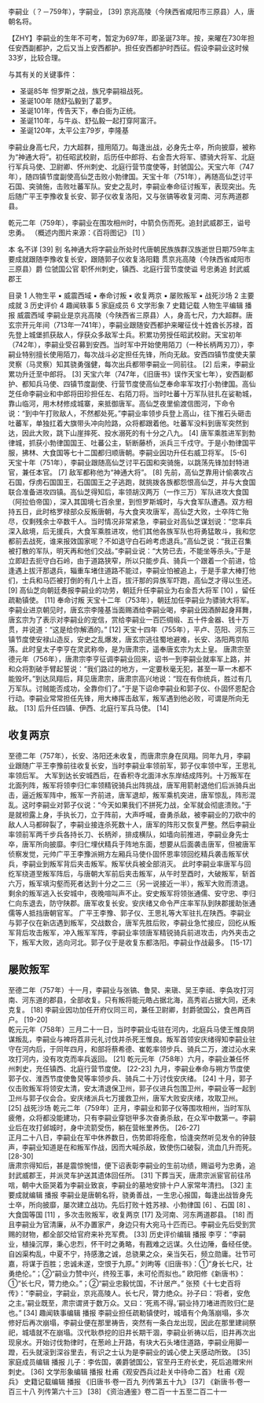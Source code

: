 李嗣业（？－759年），字嗣业， [39]  京兆高陵（今陕西省咸阳市三原县）人，唐朝名将。

【ZHY】李嗣业的生年不可考，暂定为697年，即圣诞73年。按，来曜在730年担任安西副都护，之后又当上安西都护。担任安西都护时西征。假设李嗣业这时候33岁，比较合理。

与其有关的关键事件：

+ 圣诞85年 怛罗斯之战，族兄李嗣祖战死。
+ 圣诞100年 随舒弘毅到了葛罗。
+ 圣诞101年，传告天下，奉白衙为正统。
+ 圣诞110年，与牛焱、舒弘毅一起打穿阿富汗。
+ 圣诞120年，太平公主79岁，李隆基

李嗣业身高七尺，力大超群，擅用陌刀。每逢出战，必身先士卒，所向披靡，被称为“神通大将”。初任昭武校尉，后历任中郎将、右金吾大将军、骠骑大将军、北庭行军兵马使、卫尉卿、怀州刺史、北庭行营节度使等，封虢国公。天宝六年（747年），随四镇节度副使高仙芝击败小勃律国。天宝十年（751年），再随高仙芝讨平石国、突骑施，击败吐蕃军队。安史之乱时，李嗣业奉命征讨叛军，表现突出。先后随广平王李豫收复长安、郭子仪收复洛阳，又与张镐等收复河南、河东两道郡县。

乾元二年（759年），李嗣业在围攻相州时，中箭负伤而死。追封武威郡王，谥号忠勇。
（概述内图片来源：《百将图记》 [1]  ）

本    名不详 [39] 别    名神通大将字嗣业所处时代唐朝民族族群汉族逝世日期759年主要成就跟随李豫收复长安，跟随郭子仪收复洛阳籍    贯京兆高陵（今陕西省咸阳市三原县）爵    位虢国公官    职怀州刺史，镇西、北庭行营节度使谥    号忠勇追    封武威郡王

目录
1 人物生平
▪ 威震西域
▪ 奉命讨叛
▪ 收复两京
▪ 屡败叛军
▪ 战死沙场
2 主要成就
3 历史评价
4 趣闻轶事
5 家庭成员
6 文学形象
7 史籍记载
人物生平编辑 播报
威震西域
李嗣业是京兆高陵（今陕西省三原县）人，身高七尺，力大超群。唐玄宗开元年间（713年—741年），李嗣业跟随安西都护来曜征伐十姓酋长苏禄，首先登上城堡抓获敌人，俘获众多敌军士兵。积累功劳授任昭武校尉。天宝初年（742年），李嗣业受召募到安西。当时军中开始使用陌刀（一种长柄两刃刀），李嗣业特别擅长使用陌刀，每次战斗必定担任先锋，所向无敌。安西四镇节度使夫蒙灵察（马灵察）知其骁勇强健，每次出兵都带李嗣业一同前往。 [2]  后来，李嗣业累功升迁至中郎将。 [3] 
天宝六年（747年，《旧唐书》误作天宝七年），安西副都护、都知兵马使、四镇节度副使、行营节度使高仙芝奉命率军攻打小勃律国。高仙芝任命李嗣业和中郎将田珍担任左、右陌刀将。当时吐蕃十万军队驻扎在娑勒城，靠山临河，用木材修成城寨，来抵御唐军。高仙芝夜里偷渡信图河，下命令说：“到中午打败敌人，不然都处死。”李嗣业率领步兵登上高山，往下推石头砸击吐蕃军，单独扛着大旗带头冲向险路，众将都跟着他。吐蕃军没料到唐军突然到达，因此大败，跳下山崖摔死、投水溺死的有十分之八九。 [4]  唐军乘胜进军到勃律城，抓获小勃律国国王、吐蕃公主，斩断藤桥，派兵三千戍守。于是小勃律国平服，拂林、大食国等七十二国都归顺唐朝。李嗣业因功升任右威卫将军。 [5-6]  
天宝十年（751年），李嗣业跟随高仙芝讨平石国和突骑施，以跳荡先锋加封特进官，兼任本官。 [7]  敌军都称他为“神通大将”。 [8]  先前，高仙芝靠用计偷袭攻占石国，俘虏石国国王，石国国王之子逃跑，就挑拨各族都怨恨高仙芝，并与大食国联合准备进攻四镇。高仙芝得知后，率领胡汉两万（一作三万）军队进攻大食国（阿拉伯帝国），深入其国境七百余里，到怛罗斯城时，与大食军队遭遇。双方相持五日，此时格罗禄部众反叛唐朝，与大食夹攻唐军，高仙芝大败，士卒阵亡殆尽，仅剩残余士卒数千人。当时情况非常紧急，李嗣业对高仙芝谋划说：“您率兵深入敌境，后无援兵，大食军乘胜进攻，他们其他各族军队也将勇猛敢斗，我和您都前去战死，谁来报效国家呢？不如退守白石岭考虑退兵。”高仙芝说：“我正召集被打散的军队，明天再和他们交战。”李嗣业说：“大势已去，不能坐等杀头。”于是立即赶去扼守白石岭，由于道路狭窄，所以只能步兵、骑兵一个跟着一个前进，恰逢遇上拔汗那退兵，辎重车堵住道路不能过，李嗣业怕被追上，于是手拿大棒打他们，士兵和马匹被打倒的有几十上百，拔汗那的异族军吓跑，高仙芝才得以生还。 [9]  高仙芝向朝廷奏报李嗣业的功劳，朝廷升任李嗣业为右金吾大将军 [10]  ，留任疏勒镇使。 [11] 
奉命讨叛
天宝十二年（753年），朝廷加任李嗣业为骠骑大将军。李嗣业进京朝见时，唐玄宗李隆基当面赐酒给李嗣业喝，李嗣业因酒醉起身拜舞，唐玄宗为了表示对李嗣业的宠信，赏给李嗣业一百匹绸缎、五十件金器、钱十万贯，并说道：“这是给你解酒的。” [12] 
天宝十四年（755年），平卢、范阳、河东三镇节度使安禄山造反，安史之乱爆发，唐玄宗逃往蜀地避难，长安、洛阳两京陷落。此时皇太子李亨在灵武称帝，是为唐肃宗，遥奉唐玄宗为太上皇。
唐肃宗至德元年（756年），唐肃宗李亨征调李嗣业回来，诏书一到李嗣业就率军上路，并和众将割破手臂起誓说：“我们路过的地方，一定要秋毫无犯，甚至一草一木都不能毁坏。”到达凤翔后，拜见唐肃宗，唐肃宗高兴地说：“现在有你统兵，胜过有几万军队。讨贼能否成功，全靠你们了。”于是下诏命李嗣业和郭子仪、仆固怀恩配合行动。李嗣业常常担任先锋，用大棒挥击敌军，叛军遇到他必败，可谓是所向无敌。 [13]  后升任四镇、伊西、北庭行军兵马使。 [14] 

## 收复两京

至德二年（757年），长安、洛阳还未收复，而唐肃宗身在凤翔。同年九月，李嗣业跟随广平王李豫前往收复长安，当时李嗣业率领前军，郭子仪率领中军，王思礼率领后军。
大军到达长安城西后，在香积寺北面沣水东岸结成阵列。十万叛军在北面列阵，叛军将领李归仁率领精锐骑兵出阵挑战，唐军用箭射退他们后派骑兵出击，逼近叛军阵中，叛军一齐前进，唐军退却，叛军乘机突进，唐军惊乱，阵形混乱。这时李嗣业对郭子仪说：“今天如果我们不拼死力战，全军就会彻底溃败。”于是就袒露上身，手执长刀，立于阵前，大声呼喊，奋勇杀敌，被李嗣业的刀砍中的敌人人马都碎裂了，李嗣业接连杀死数十人，唐军的阵形又恢复严整。然后李嗣业率领前军两千步兵各持长刀、长柄斧，排成横队，如墙向前推进，李嗣业身先士卒，唐军所向披靡。李归仁埋伏精兵于阵地东面，想要从后面袭击唐军，但被唐军侦察发觉，元帅广平王李豫派朔方左厢兵马使仆固怀恩率领回纥精兵袭击叛军伏兵，李嗣业到叛军背后夹击叛军。叛军伏兵被全部消灭。
此时李嗣业率唐军与回纥军绕道至叛军阵后，与唐朝大军前后夹击叛军，从午时至酉时，大破叛军，斩首六万，叛军填沟壑而死者达到十分之二三（另一说接近一半），叛军大败而溃退。剩余的叛军逃入长安城中，夜晚喧叫声不止。安史叛军将领张通儒、安守忠、李归仁向东退去，防守陕郡。唐军收复长安。安庆绪又命令严庄率军队到陕郡援助张通儒等人抵挡唐朝官军。
广平王李豫、郭子仪、王思礼等大军驻扎在陕西。李嗣业与郭子仪在新店遇到叛军，交战数合，唐军先胜后败，李嗣业急忙接应，回纥从叛军背后攻击叛军，冲入叛军军阵，李嗣业率领唐军精锐骑兵前进攻击，内外夹击之下，叛军大败，逃向河北。郭子仪于是收复东都洛阳。李嗣业作战最多。 [15-17]   

## 屡败叛军
至德二年（757年）十一月，李嗣业与张镐、鲁炅、来瑱、吴王李祗、李奂攻打河南、河东道的郡县，全部收复。只有叛将能元皓占据北海，高秀岩占据大同，还未克复。 [18]  李嗣业因功加任开府仪同三司，兼任卫尉卿，封爵虢国公，食邑两百户。 [19-20]  
乾元元年（758年）三月二十一日，当时李嗣业屯驻在河内，北庭兵马使王惟良阴谋叛乱，李嗣业与裨将荔非元礼讨伐并杀死王惟良。叛军首领安庆绪得知李嗣业驻守在河内后，于同年四月，和部将蔡希德、崔乾率领步兵、骑兵二万，渡过沁水来攻打河内，没有攻克而率兵返回。 [21] 
乾元元年（758年）六月，李嗣业兼任怀州刺史，充任镇西、北庭行营节度使。 [22-23]  九月，李嗣业奉命与朔方节度使郭子仪、淮西节度使鲁炅等率领步兵、骑兵二十万讨伐安庆绪。 [24]  十月，郭子仪击败叛军将领安太清，安太清退保卫州，郭子仪进兵包围卫州，李嗣业等一起到卫州与郭子仪会合。安庆绪派兵七万援救卫州，唐军大败安庆绪，攻取卫州。 [25] 
战死沙场
乾元二年（759年）正月，李嗣业和郭子仪等围攻相州，当时军队疲倦，众将都没能建功，只有李嗣业穿铠甲多次奋勇杀敌，在众军中数第一。李嗣业后在攻打邺城时，身中流箭受伤，躺在营帐里养伤。 [26-27]  
正月二十八日，李嗣业在军中休养数日，伤势即将痊愈，恰逢突然听见发令的钟鼓声，李嗣业知道是在和叛军作战，因而大喊杀敌，致使伤口破裂，流血几升而死。 [28-30]   
唐肃宗得知后，甚是震惊惋惜，便下诏表彰李嗣业的生前功绩，赐谥号为忠勇，追封武威郡王，并派灵车护送其遗体回任所。 [31]  下葬当天，唐肃宗派宦官前往吊唁，朝中大臣哭着为李嗣业致哀，李嗣业的墓地安排十户人家常年清扫。 [32] 
主要成就编辑 播报
李嗣业是唐朝名将，骁勇善战，一生忠心报国，每逢出战皆身先士卒，所向披靡，屡次建立战功。先后打败十姓苏禄、小勃律国 [6]  、石国 [8]  、大食国等国 [11]  ，多次击败叛军，收复两京 [17]  及河南、河东两道郡县。 [18]  而且李嗣业为官清廉，从不办置家产，身边只有大宛马十匹而已。李嗣业先后受到赏赐的财物，都全部交给官府来补充军费。 [33] 
历史评价编辑 播报
李亨：“李嗣业，植操沉厚，秉心忠烈，怀干时之勇略，有戡难之远谋。久仕边陲，备经任使。自凶渠构乱，中夏不宁，持感激之诚，总骁果之众，亲当矢石，频立勋庸。壮节可嘉，将谋于百胜；忠诚未遂，空恨于九原。”
刘昫等《旧唐书》：①“身长七尺，壮勇绝伦。”；②“嗣业力赞中兴，终殁王事，未可伦而拟也。”
欧阳修《新唐书》：①“长七尺，膂力绝众。”；②“嗣业忠毅忧国，不计居产。”
张预《十七史百将传》：“李嗣业，字嗣业，京兆高陵人。长七尺，膂力绝众。孙子曰：‘将者，安危之主。’嗣业既至，肃宗谓贤于数万众。又曰：‘死焉不得。’嗣业持刀堵进而败归仁是也。” [34] 
趣闻轶事编辑 播报
李嗣业担任疏勒镇使时，城墙有个角落崩塌，多次修好后再次崩塌，李嗣业便在那里祷告，突然有一条白龙出现，因此在那里建祠祭祀，城墙就不在崩塌。汉代耿恭挖的旧井长期干涸，李嗣业祈祷以后，旧井再次出现泉水。开始讨伐勃律时，在葱岭上开路，有块大石头堵住道路，李嗣业用脚一蹬，石头就滚到深谷里去，有识之士认为是李嗣业的诚心使上天感动所致。 [35] 
家庭成员编辑 播报
儿子：李佐国，袭爵虢国公，官至丹王府长史，死后追赠宋州刺史。 [36] 
文学形象编辑 播报
杜甫《观安西兵过赴关中待命二首》
杜甫《观兵》
史籍记载编辑 播报
《旧唐书·卷一百九 列传第五十九》 [37] 
《新唐书·卷一百三十八 列传第六十三》 [38] 
《资治通鉴》卷二百一十五至二百二十一
